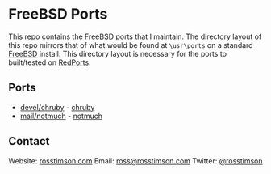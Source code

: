 FreeBSD Ports
=============

This repo contains the [FreeBSD][freebsd] ports that I maintain.  The directory layout of
this repo mirrors that of what would be found at `\usr\ports` on a standard
[FreeBSD][freebsd] install.  This directory layout is necessary for the ports
to built/tested on [RedPorts][redports].

Ports
-----

* [devel/chruby][chruby-port] - [chruby][chruby]
* [mail/notmuch][notmuch-port] - [notmuch][notmuch]

Contact
-------

Website:  [rosstimson.com][website]
Email:    [ross@rosstimson.com][email]
Twitter:  [@rosstimson][twitter]


[website]:        https://rosstimson.com
[email]:          mailto:ross@rosstimson.com
[twitter]:        https://twitter.com/rosstimson
[freebsd]:        https://www.freebsd.org
[redports]:       https://redports.org

[chruby]:         https://github.com/postmodern/chruby
[chruby-port]:    http://www.freshports.org/devel/chruby

[notmuch]:        http://notmuchmail.org
[notmuch-port]:   http://www.freshports.org/mail/notmuch

